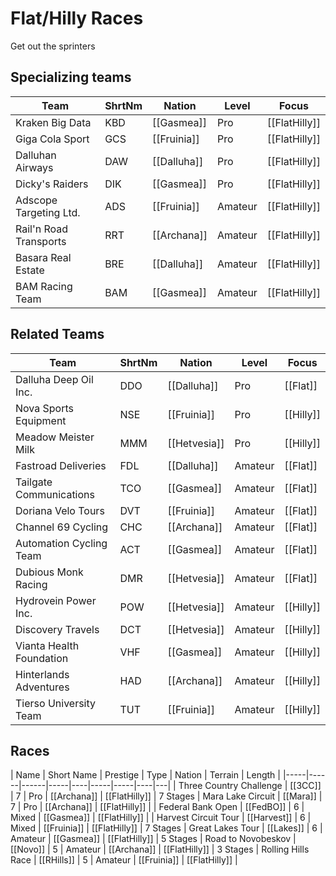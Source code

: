 # Flat/Hilly Races

Get out the sprinters

## Specializing teams

| Team | ShrtNm | Nation | Level | Focus |
|-------|-------|---------|-------|-----|
| Kraken Big Data | KBD | [[Gasmea]] | Pro | [[FlatHilly]]
| Giga Cola Sport | GCS | [[Fruinia]] | Pro | [[FlatHilly]]
| Dalluhan Airways | DAW | [[Dalluha]] | Pro | [[FlatHilly]]
| Dicky's Raiders | DIK | [[Gasmea]] | Pro | [[FlatHilly]]
| Adscope Targeting Ltd. | ADS | [[Fruinia]] | Amateur | [[FlatHilly]]
| Rail'n Road Transports | RRT | [[Archana]] | Amateur | [[FlatHilly]]
| Basara Real Estate | BRE | [[Dalluha]] | Amateur | [[FlatHilly]]
| BAM Racing Team | BAM | [[Gasmea]] | Amateur | [[FlatHilly]]

## Related Teams

| Team | ShrtNm | Nation | Level | Focus |
|-------|-------|---------|-------|-----|
| Dalluha Deep Oil Inc. | DDO | [[Dalluha]] | Pro | [[Flat]]
| Nova Sports Equipment | NSE | [[Fruinia]] | Pro | [[Hilly]]
| Meadow Meister Milk | MMM | [[Hetvesia]] | Pro | [[Hilly]]
| Fastroad Deliveries | FDL | [[Dalluha]] | Amateur | [[Flat]]
| Tailgate Communications | TCO | [[Gasmea]] | Amateur | [[Flat]]
| Doriana Velo Tours | DVT | [[Fruinia]] | Amateur | [[Flat]]
| Channel 69 Cycling | CHC | [[Archana]] | Amateur | [[Flat]]
| Automation Cycling Team  | ACT | [[Gasmea]] | Amateur | [[Flat]]
| Dubious Monk Racing | DMR | [[Hetvesia]] | Amateur | [[Flat]]
| Hydrovein Power Inc. | POW | [[Hetvesia]] | Amateur | [[Hilly]]
| Discovery Travels | DCT | [[Hetvesia]] | Amateur | [[Hilly]]
| Vianta Health Foundation | VHF | [[Gasmea]] | Amateur | [[Hilly]]
| Hinterlands Adventures | HAD | [[Archana]] | Amateur | [[Hilly]]
| Tierso University Team | TUT | [[Fruinia]] | Amateur | [[Hilly]]

## Races

| Name | Short Name | Prestige | Type | Nation | Terrain | Length |
|-----|------|------|-----|----|-----|-----|----|---|
| Three Country Challenge | [[3CC]] | 7 | Pro | [[Archana]] | [[FlatHilly]] | 7 Stages
| Mara Lake Circuit | [[Mara]] | 7 | Pro | [[Archana]] | [[FlatHilly]] |
| Federal Bank Open | [[FedBO]] | 6 | Mixed | [[Gasmea]] | [[FlatHilly]] |
| Harvest Circuit Tour | [[Harvest]] | 6 | Mixed | [[Fruinia]] | [[FlatHilly]] | 7 Stages
| Great Lakes Tour | [[Lakes]] | 6 | Amateur | [[Gasmea]] | [[FlatHilly]] | 5 Stages
| Road to Novobeskov | [[Novo]] | 5 | Amateur | [[Archana]] | [[FlatHilly]] | 3 Stages
| Rolling Hills Race | [[RHills]] | 5 | Amateur | [[Fruinia]] | [[FlatHilly]] |